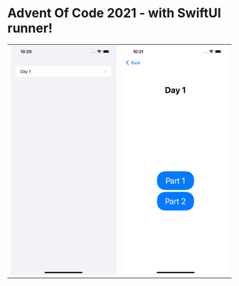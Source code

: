 # Advent Of Code 2021 - with SwiftUI runner!

|       |  |
| ----------- | ----------- |
| ![days](./AdventOfCode2021/Screenshots/days_screen.png)      | ![days](./AdventOfCode2021/Screenshots/challenge_screen.png)       |
